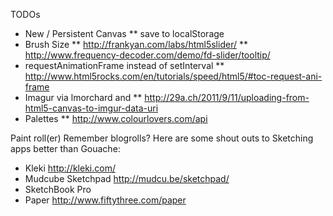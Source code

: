 TODOs
* New / Persistent Canvas
** save to localStorage
* Brush Size
** http://frankyan.com/labs/html5slider/
** http://www.frequency-decoder.com/demo/fd-slider/tooltip/
* requestAnimationFrame instead of setInterval
** http://www.html5rocks.com/en/tutorials/speed/html5/#toc-request-ani-frame
* Imagur via lmorchard and
** http://29a.ch/2011/9/11/uploading-from-html5-canvas-to-imgur-data-uri
* Palettes
** http://www.colourlovers.com/api

Paint roll(er)
Remember blogrolls? Here are some shout outs to Sketching apps better than Gouache:
* Kleki http://kleki.com/
* Mudcube Sketchpad http://mudcu.be/sketchpad/
* SketchBook Pro
* Paper http://www.fiftythree.com/paper